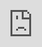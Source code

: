 ```yaml
---
title: 'Facebook Cannes'
subtitle: ''
date: 2019-05-23 00:00:00
featured_image: '/images/facebookcannes/facebookcannes_thumb.png'
---
```


<iframe width="560" height="315" src="https://player.vimeo.com/video/383328777?color=ff5000&title=0&byline=0&portrait=0" style="position:absolute;top:0;left:0;width:100%;height:100%;" frameborder="0" allow="autoplay; fullscreen" allowfullscreen></iframe>